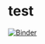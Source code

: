 # test

[![Binder](https://mybinder.org/badge_logo.svg)](https://mybinder.org/v2/gh/dprophet/test/HEAD)